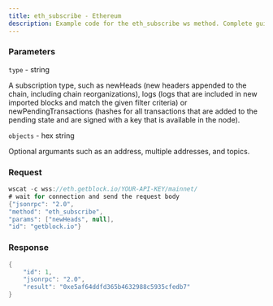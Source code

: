 ```yaml
---
title: eth_subscribe - Ethereum
description: Example code for the eth_subscribe ws method. Сomplete guide on how to use eth_subscribe ws in GetBlock.io Web3 documentation.
---
```


### Parameters


`type` - string

A subscription type, such as newHeads (new headers appended to the
chain, including chain reorganizations), logs (logs that are included in
new imported blocks and match the given filter criteria) or
newPendingTransactions (hashes for all transactions that are added to
the pending state and are signed with a key that is available in the
node).

`objects` - hex string

Optional argumants such as an address, multiple addresses, and topics.

### Request

``` java
wscat -c wss://eth.getblock.io/YOUR-API-KEY/mainnet/ 
# wait for connection and send the request body 
{"jsonrpc": "2.0",
"method": "eth_subscribe",
"params": ["newHeads", null],
"id": "getblock.io"}
```

###  Response

``` java
{
    "id": 1,
    "jsonrpc": "2.0",
    "result": "0xe5af64ddfd365b4632988c5935cfedb7"
}
```

